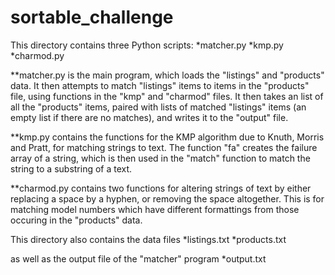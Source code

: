 # sortable_challenge

This directory contains three Python scripts:
*matcher.py
*kmp.py
*charmod.py

**matcher.py is the main program, which loads the "listings" and "products" data. It then attempts to match "listings" items to items in the "products" file, using functions in the "kmp" and "charmod" files.  It then takes an list of all the "products" items, paired with lists of matched "listings" items (an empty list if there are no matches), and writes it to the "output" file.

**kmp.py contains the functions for the KMP algorithm due to Knuth, Morris and Pratt, for matching strings to text.  The function "fa" creates the failure array of a string, which is then used in the "match" function to match the string to a substring of a text.

**charmod.py contains two functions for altering strings of text by either replacing a space by a hyphen, or removing the space altogether.  This is for matching model numbers which have different formattings from those occuring in the "products" data.

This directory also contains the data files
*listings.txt
*products.txt

as well as the output file of the "matcher" program
*output.txt
